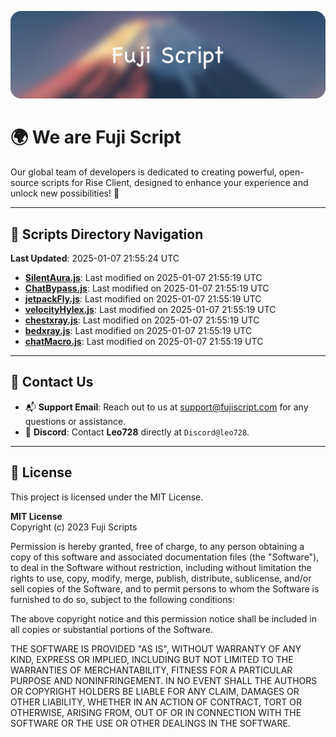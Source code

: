![Banner](.github/b.webp)

# 🌍 **We are Fuji Script**

Our global team of developers is dedicated to creating powerful, open-source scripts for Rise Client, designed to enhance your experience and unlock new possibilities! 🌟

---
<!-- SCRIPTS_NAVIGATION_START -->
## 📂 **Scripts Directory Navigation**

**Last Updated**: 2025-01-07 21:55:24 UTC

- **[SilentAura.js](scripts/SilentAura.js)**: Last modified on 2025-01-07 21:55:19 UTC
- **[ChatBypass.js](scripts/ChatBypass.js)**: Last modified on 2025-01-07 21:55:19 UTC
- **[jetpackFly.js](scripts/jetpackFly.js)**: Last modified on 2025-01-07 21:55:19 UTC
- **[velocityHylex.js](scripts/velocityHylex.js)**: Last modified on 2025-01-07 21:55:19 UTC
- **[chestxray.js](scripts/chestxray.js)**: Last modified on 2025-01-07 21:55:19 UTC
- **[bedxray.js](scripts/bedxray.js)**: Last modified on 2025-01-07 21:55:19 UTC
- **[chatMacro.js](scripts/chatMacro.js)**: Last modified on 2025-01-07 21:55:19 UTC

<!-- SCRIPTS_NAVIGATION_END -->

---

## 💬 **Contact Us**  
- 📬 **Support Email**: Reach out to us at [support@fujiscript.com](mailto:support@fujiscript.com) for any questions or assistance.  
- 💬 **Discord**: Contact **Leo728** directly at `Discord@leo728`.

---

## 📜 **License**

This project is licensed under the MIT License.  

**MIT License**  
Copyright (c) 2023 Fuji Scripts  

Permission is hereby granted, free of charge, to any person obtaining a copy of this software and associated documentation files (the "Software"), to deal in the Software without restriction, including without limitation the rights to use, copy, modify, merge, publish, distribute, sublicense, and/or sell copies of the Software, and to permit persons to whom the Software is furnished to do so, subject to the following conditions:  

The above copyright notice and this permission notice shall be included in all copies or substantial portions of the Software.  

THE SOFTWARE IS PROVIDED "AS IS", WITHOUT WARRANTY OF ANY KIND, EXPRESS OR IMPLIED, INCLUDING BUT NOT LIMITED TO THE WARRANTIES OF MERCHANTABILITY, FITNESS FOR A PARTICULAR PURPOSE AND NONINFRINGEMENT. IN NO EVENT SHALL THE AUTHORS OR COPYRIGHT HOLDERS BE LIABLE FOR ANY CLAIM, DAMAGES OR OTHER LIABILITY, WHETHER IN AN ACTION OF CONTRACT, TORT OR OTHERWISE, ARISING FROM, OUT OF OR IN CONNECTION WITH THE SOFTWARE OR THE USE OR OTHER DEALINGS IN THE SOFTWARE.  
